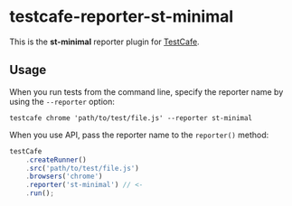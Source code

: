 # testcafe-reporter-st-minimal

This is the **st-minimal** reporter plugin for [TestCafe](http://devexpress.github.io/testcafe).

## Usage

When you run tests from the command line, specify the reporter name by using the `--reporter` option:

```
testcafe chrome 'path/to/test/file.js' --reporter st-minimal
```


When you use API, pass the reporter name to the `reporter()` method:

```js
testCafe
    .createRunner()
    .src('path/to/test/file.js')
    .browsers('chrome')
    .reporter('st-minimal') // <-
    .run();
``` 


